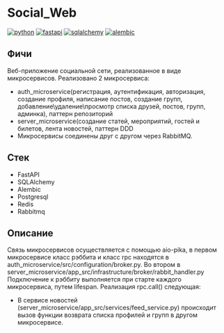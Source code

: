 # Social_Web

[![python](https://img.shields.io/badge/python-3.12_-blue?style=flat-square)](https://www.python.org/)
[![fastapi](https://img.shields.io/badge/fastapi-0.109.0-critical?style=flat-square)](https://fastapi.tiangolo.com/)
[![sqlalchemy](https://img.shields.io/badge/sqlalchemy-2.0.25-critical?style=flat-square)](https://www.sqlalchemy.org//)
[![alembic](https://img.shields.io/badge/alembic-1.13.1_-violet?style=flat-square)](https://alembic.sqlalchemy.org//)


## Фичи

Веб-приложение социальной сети, реализованное в виде микросервисов.
Реализовано 2 микросервиса: 
- auth_microservice(регистрация, аутентификация, авторизация, создание профиля, написание постов, создание групп,
добавление\удаление\просмотр списка друзей, постов, групп, админка), паттерн репозиторий
- server_microservice(создание статей, мероприятий, гостей и билетов, лента новостей, паттерн DDD
- Микросервисы соединены друг с другом через RabbitMQ.

## Стек
- FastAPI
- SQLAlchemy
- Alembic
- Postgresql
- Redis
- Rabbitmq

## Описание

Связь микросервисов осуществляется с помощью aio-pika,
в первом микросервисе класс рэббита и класс rpc находятся в
auth_microservice/src/configuration/broker.py. Во втором в 
server_microservice/app_src/infrastructure/broker/rabbit_handler.py
Подключение к рэббиту выполняется при старте каждого микросервиса,
путем lifespan. Реализация rpc.call() следующая:

- В сервисе новостей (server_microservice/app_src/services/feed_service.py)
происходит вызов функции возврата списка профилей и групп в другом
микросервисе.

